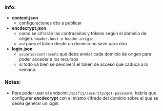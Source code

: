 ### info:
- **context.json**
    - configuraciones dbs a publicar
- **encdecrypt.json**
    - como se cifrarán las contraseñas y tokens según el dominio de origen. `header.host o header.origin`
    - así pues el token desde un dominio no sirve para otro
- **login.json**
    - `usuario/contraseña` que debe enviar cada dominio de origen para poder acceder a los recursos
    - si todo va bien se devolverá el token de acceso que caduca a la semana. 
    
### Notas:
- Para poder usar el endpoint `/apifiy/security/get-password`, habría que configurar **encdecrypt** con el mismo cifrado del dominio sobre el que se desea generar un login.